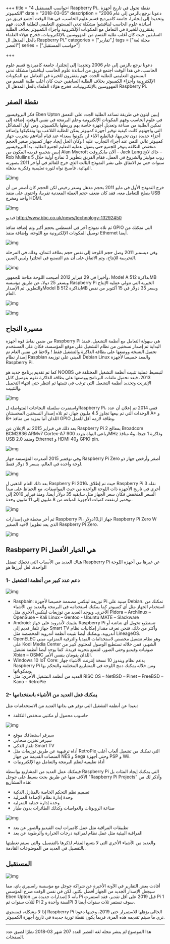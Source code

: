 +++
title = "حواسب المستقبل 4: Raspberry Pi.. نقطة تحول في تاريخ أجهزة الكمبيوتر"
date = "2018-03-05"
description = "دعونا نرجع بالزمن إلى عام 2006 وتحديدا إلى إنجلترا، جامعة كامبرديج قسم علوم الحاسب، في هذا الوقت أجتمع فريق من أساتذة علوم الحاسب ليناقشوا مشكلة تدني المستوي التعليمي للطلبة الجدد، فهم يفتقرون للخبرة في التعامل مع المكونات الإلكترونية وأجزاء الكمبيوتر بخلاف الطلبة السابقين حيث كان أغلب طلبة القسم من المهووسين بالإلكترونيات، فخرج هؤلاء العلماء بالحل المذهل ال Raspberry Pi."
categories = ["تقارير",]
tags = ["مجلة لغة العصر"]
series = ["حواسب المستقبل"]

+++

دعونا نرجع بالزمن إلى عام 2006 وتحديدا إلى إنجلترا، جامعة كامبرديج قسم علوم الحاسب، في هذا الوقت أجتمع فريق من أساتذة علوم الحاسب ليناقشوا مشكلة تدني المستوي التعليمي للطلبة الجدد، فهم يفتقرون للخبرة في التعامل مع المكونات الإلكترونية وأجزاء الكمبيوتر بخلاف الطلبة السابقين حيث كان أغلب طلبة القسم من المهووسين بالإلكترونيات، فخرج هؤلاء العلماء بالحل المذهل ال Raspberry Pi.

## نقطة الصفر

فكر البروفيسور Eben Upton إيبين ابتون في طريقة تساعد الطلبة الجدد على التعمق في علوم الحاسب وفهم المكونات الإلكترونية وعلم البرمجة في نفس الوقت، إضافة إلى تمكين الطلبة من صناعة وتعديل أجهزة خاصة بهم وربطها بالكمبيوتر. ومن أول المشاكل التي واجهتهم كانت كيفية توفير أجهزة كمبيوتر يمكن للطلبة التلاعب بها وتفكيكها وإضافة أجزاء جديدة دون تخريبها، فبالطبع الآباء لن يكونوا سعداء عند قيام أبناءهم بتخريب جهاز كمبيوتر غالي الثمن عند أجراء التجارب عليه !
وكان الحل إيجاد جهاز كمبيوتر صغير الحجم منخفض التكلفة يتوفر للجميع حتي يسهل عملية التعليم لجميع الطلبة.
بدأ البروفيسور إيبين بتجميع فريقه المكون من Alan Mycroft ألان مايكروفت – Jack Lang جاك لانج – Rob Mullins روب مولينز والشروع في العمل، فقام الفريق بتطوير 3 نماذج أولية خلال 5 سنوات حتي تم الاتفاق على نشر النموذج الثالث الذي خرج للعالم في أواخر 2011 بصورته النهائية، فأصبح نواة لثورة تعليمية وفكرية مذهلة.

![img](images/p_three_stages.jpg)

خرج النموذج الأول في مايو 2011 بحجم مذهل وسعر رخيص لكن الحجم كان أصغر من أن يصلح للتعامل معه، فقد كان ضعف حجم العملة المعدنية تقريبا، واحتوي على منفذ USB واحد ومخرج HDMI.

![img](images/Rpi-usbproto.jpg)

فيديو http://www.bbc.co.uk/news/technology-13292450

ثم تلاه نموذج آخر في أغسطس بحجم أكبر وتم إضافة منافذ GPIO التي تمكنك من توصيل المكونات الإلكترونية مع اللوحة، وإضافة منفذ Ethernet أيضا.

![img](images/Rpi-alpha.jpg)

وفي ديسمبر 2011 وصل حجم اللوحة إلى نفس حجم بطاقة ائتمان، وذلك في المرحلة التجريبية للإنتاج، وتم الاتفاق على أن يتم التصنيع في انجلترا وليس الصين.

![img](images/Rpi-Beta.jpg)

وأخيرا في 29 فبراير 2012 أصبحت اللوحة متاحة للجمهور، Model A بذاكرة 512MB وبسعر 25 دولا، عن طريق مؤسسة Raspberry Pi الخيرية التي تتولي عملية الإنتاج والتطوير. ثم الإصدارModel B بذاكرة 512MB وسعر 35 دولار في 15 أكتوبر من نفس العام.

![img](images/Rpi-1.jpg)

![img](images/Rpi-ModelB.jpg)

## مسيرة النجاح

من ضمن نقاط قوة أجهزة Raspberry Pi هي سهولة التعامل مع أنظمة التشغيل، فمنذ البداية تم إصدار نسختين من نظام التشغيل على موقع المؤسسة، فكان على المستخدم تحميل النسخة ووضعها على بطاقة الذاكرة والتشغيل فقط !
ولاحقا في نفس العام تم إصدار نظام Raspbian المبني على توزيعة Debian Linux والمعد خصيصا لأجهزة Raspberry Pi.

كما تم تقديم برنامج جديد هو NOOBS لتبسيط عملية تثبيت أنظمة التشغيل المختلفة في 2013، فبعد تحميل ملفات البرنامج ووضعها على بطاقة الذاكرة تقوم بتوصيل كابل الإنترنت وتحديد أنظمة التشغيل التي ترغب في تثبيتها ثم انتظر حتي انتهاء التحميل والتثبيت.

![img](images/NOOBS-2013.png)

واستمرت سلسلة النجاحات المتواصلة لRaspberry Pi، ففي 2014 تم إعلان أن عدد الوحدات التي تم بيعها تجاوز 4.5 مليون جهاز، ثم تلاه إصدار النسختين المحسنتان A+ و B+ اللذان أتيا بمزيد من منافذ GPIO وطاقة لازمه أقل للعمل.

بعد ذلك في فبراير 2015 تم الإعلان عن Raspberry Pi 2 بمعالج Broadcom BCM2836 ARMv7 Cortex-A7 رباعي النواة بتردد 900MHz وذاكرة 1 جيجا، و4 منافذ USB 2.0 ومنفذ Ethernet و HDMI و40 GPIO pin.

![img](images/RaspberryPi2.jpg)

وفي نوفمبر 2015 أصدرت المؤسسة جهاز Raspberry Pi Zero أصغر وأرخص جهاز ذو لوحة واحدة في العالم، بسعر 5 دولار فقط.

![img](images/RaspberryPiZero.jpg)

بعد ذلك العام الذهبي ل Raspberry Pi 2016، حيث تم إطلاق Raspberry Pi 3 نقله أخري في تاريخ الأجهزة ذات اللوحة الواحدة من حيث المواصفات، مع الحفاظ على مبدأ السعر المنخفض فكان سعر الجهاز مثل سابقيه 35 دولار أيضا.
ومنذ فبراير 2016 إلى نوفمبر ارتفعت كميات الأجهزة المباعة من 8 مليون إلى 11 مليون وحدة.

![img](images/RaspberryPi3.jpg)

ثم أخر محطة في إصدارات Raspberry Pi، جهاز ال10دولار Raspberry Pi Zero W الذي يعد تطويرا لأخيه الصغير Raspberry Pi Zero.

![img](images/RaspberryPiZeroW.jpg)

## Rasbperry Pi هي الخيار الأفضل

هناك العديد من الأسباب التي تجعلك تفضل Raspberry Pi عن غيرها من أجهزة اللوحة الواحدة، لعل أبرزها هو

### 1- دعم عدد كبير من أنظمة التشغيل

![img](images/OSes.png)

-   Raspbain: توزيعة لينكس مصممة خصيصا لأجهزة Pi مبنية على Debian، تمكنك من استخدام الجهاز مثل أي كمبيوتر كما يمكنك استخدامه في البرمجة والعديد من الأشياء الأخري.
    ويوجد العديد من توزيعات لينكس الأخري مثل Pidora – Archlinux – OpenSuse – Kali Linux – Gentoo - Ubuntu MATE – Slackware
-   Android: بتثبيتك لأندرويد على جهاز Raspberry Pi تستطيع تحويل أي شاشة أو جهاز تلفاز قديم إلى Smart TV وأكثر من ذلك، فنحن نعرف مقدار إمكانيات نظام أندرويد. ويمكنك أيضا تثبيت أنظمة أندرويد المخصصة مثل LineageOS.
-   OpenELEC وهو نظام تشغيل مخصص لاستخدامات الميديا والترفية المنزلي، مبني على Kodi Media Center الشهير، فمن خلاله تستطيع الوصول لمحتوي كبير من صوتيات وفيديو وحتي الصور، لتتمتع بتجربة فريدة.
    كما يوجد أيضا أنظمة تشغيل Xbian – OSMC اللذان يقومان بنفس الأمر.
-   Windows 10 IoT Core: يدعم نظام ويندوز 10 نسخة إنترنت الأشياء جهاز Raspberry Pi ومن خلاله يمكنك دمج اللوحة في المشاريع المختلفة والتحكم بها وبمكوناتها.
-   العديد من أنظمة التشغيل الأخري: مثل RISC OS – NetBSD – Pinet – FreeBSD – Kano - RetroPie

### 2- يمكنك فعل العديد من الأشياء باستخدامها

بعيدا عن أنظمة التشغيل التي توفر هي بذاتها العديد من الاستخدامات مثل:

-   حاسوب محمول أو مكتبي منخفض التكلفة

![img](images/pidesktop.jpg)

-   سيرفر استضافك موقع
-   سيرفر تخزين سحابي
-   تلفاز الذكي Smart TV
-   أداة ترفيهية عن طريق توزيعات مثل RetroPie التي تمكنك من تشغيل ألعاب أغلب المنصات القديمة من جهاز NES و Sega وحتي أجهزة PSP و Wii.
-   أداة تعليمية لتعلم البرمجة والتعامل مع الإلكترونيات

فيمكنك عمل العديد من المشاريع بواسطة Raspberry Pi التي يمكنك إيجاد المئات بل الآلاف منها عن طريق بحث بسيط على جوجل "Raspberry Pi Projects” وأذكر لك من هذه المشاريع:

-   تصميم نظم التحكم الخاصة بالمنازل الذكية
-   وحدة إدارة نظام الإضاءة المنزلية
-   وحدة إدارة حماية المنزلية
-   صناعة الروبوتات والغواصات وكذلك الطائرات بدون طيار

![img](images/robotics.jpg)

-   تطبيقات المراقبة مثل عمل كاميرات لبث الفيديو والصور عن بعد
-   المراقبة البيئية مثل عمل نظام لمراقبة درجات الحرارة والرطوبة عن بعد

والعديد من الأشياء الأخري التي لا يتسع المقام لذكرها بالتفصيل، والتي سيتم تغطيتها بالتفصيل في العديد من الموضوعات القادمة.

## المستقبل

![img](images/rasberry_pi_4_rumours.jpg)

أفادت بعض التقارير في الآونة الأخيرة عن شراكة جوجل مع مؤسسة راسبيري باي، مما سيجعل الإصدار الجديد من الجهاز أفضل بكثير، لكن في نفس الوقت صرح المؤسس Eben Upton بأنه لا إصدارات جديدة من Pi قبل 2019 على أقل تقدير، فقد استمرت Pi 1 لثلاث سنوات ثم Pi 2 لسنة واحدة وPi 3 سوف تستمر ثلاث سنوات أيضا.

إذا لا مشكلة، فمستوي Raspberry Pi الحالي يؤهلها للاستمرار حتي 2019، وحينها دعونا نري ما سيتم تقديمه هذه المرة، فربما يكون نقطة ثورية جديدة في تاريخ أجهزة الكمبيوتر.

---

هذا الموضوع لم ينشر مجلة لغة العصر العدد 207 شهر 03-2018 نظرًا لضيق عدد الصفحات.
